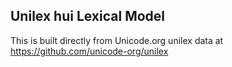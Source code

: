 Unilex hui Lexical Model
----------------------

This is built directly from Unicode.org unilex data at
https://github.com/unicode-org/unilex
